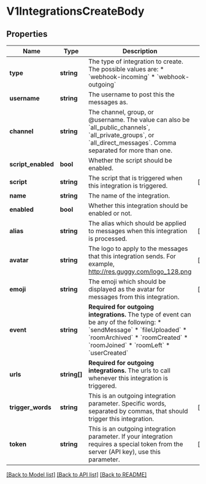 # V1IntegrationsCreateBody

## Properties
Name | Type | Description | Notes
------------ | ------------- | ------------- | -------------
**type** | **string** | The type of integration to create. The possible values are:  * &#x60;webhook-incoming&#x60;  * &#x60;webhook-outgoing&#x60; | 
**username** | **string** | The username to post this the messages as. | 
**channel** | **string** | The channel, group, or @username. The value can also be &#x60;all_public_channels&#x60;, &#x60;all_private_groups&#x60;, or &#x60;all_direct_messages&#x60;. Comma separated for more than one. | 
**script_enabled** | **bool** | Whether the script should be enabled. | 
**script** | **string** | The script that is triggered when this integration is triggered. | [optional] 
**name** | **string** | The name of the integration. | 
**enabled** | **bool** | Whether this integration should be enabled or not. | 
**alias** | **string** | The alias which should be applied to messages when this integration is processed. | [optional] 
**avatar** | **string** | The logo to apply to the messages that this integration sends. For example, http://res.guggy.com/logo_128.png | [optional] 
**emoji** | **string** | The emoji which should be displayed as the avatar for messages from this integration. | [optional] 
**event** | **string** | **Required for outgoing integrations.**  The type of event can be any of the following:  * &#x60;sendMessage&#x60; * &#x60;fileUploaded&#x60; * &#x60;roomArchived&#x60; * &#x60;roomCreated&#x60; * &#x60;roomJoined&#x60; * &#x60;roomLeft&#x60; * &#x60;userCreated&#x60; | 
**urls** | **string[]** | **Required for outgoing integrations.**  The urls to call whenever this integration is triggered. | 
**trigger_words** | **string** | This is an outgoing integration parameter. Specific words, separated by commas, that should trigger this integration. | [optional] 
**token** | **string** | This is an outgoing integration parameter. If your integration requires a special token from the server (API key), use this parameter. | [optional] 

[[Back to Model list]](../../README.md#documentation-for-models) [[Back to API list]](../../README.md#documentation-for-api-endpoints) [[Back to README]](../../README.md)

